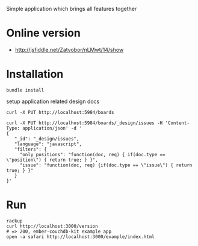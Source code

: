 Simple application which brings all features together

Online version
==============

* http://jsfiddle.net/Zatvobor/nLMwt/14/show


Installation
============

```
bundle install
```

setup application related design docs

```
curl -X PUT http://localhost:5984/boards
```

```
curl -X PUT http://localhost:5984/boards/_design/issues -H 'Content-Type: application/json' -d '
{
   "_id": "_design/issues",
   "language": "javascript",
   "filters": {
     "only_positions": "function(doc, req) { if(doc.type == \"position\") { return true; } }",
     "issue": "function(doc, req) {if(doc.type == \"issue\") { return true; } }"
   }
}'
```

Run
===

```
rackup
curl http://localhost:3000/version
# => 200, ember-couchdb-kit example app
open -a safari http://localhost:3000/example/index.html
```
